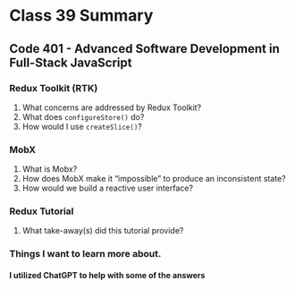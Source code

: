 # Class 39 Summary
## Code 401 - Advanced Software Development in Full-Stack JavaScript

### Redux Toolkit (RTK)
1. What concerns are addressed by Redux Toolkit?
2. What does `configureStore()` do?
3. How would I use `createSlice()`?

### MobX
1. What is Mobx?
2. How does MobX make it “impossible” to produce an inconsistent state?
3. How would we build a reactive user interface?

### Redux Tutorial
1. What take-away(s) did this tutorial provide?

### Things I want to learn more about.

#### I utilized ChatGPT to help with some of the answers